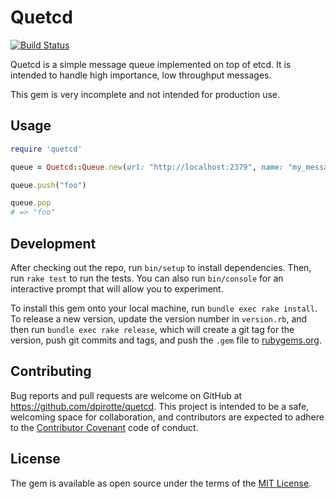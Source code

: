 # Quetcd

[![Build Status](https://travis-ci.org/dpirotte/quetcd.svg?branch=master)](https://travis-ci.org/dpirotte/quetcd)

Quetcd is a simple message queue implemented on top of etcd. It is intended to handle high importance, low throughput messages.

This gem is very incomplete and not intended for production use.

## Usage

```ruby
require 'quetcd'

queue = Quetcd::Queue.new(url: "http://localhost:2379", name: "my_message_queue")

queue.push("foo")

queue.pop
# => "foo"
```

## Development

After checking out the repo, run `bin/setup` to install dependencies. Then, run `rake test` to run the tests. You can also run `bin/console` for an interactive prompt that will allow you to experiment.

To install this gem onto your local machine, run `bundle exec rake install`. To release a new version, update the version number in `version.rb`, and then run `bundle exec rake release`, which will create a git tag for the version, push git commits and tags, and push the `.gem` file to [rubygems.org](https://rubygems.org).

## Contributing

Bug reports and pull requests are welcome on GitHub at https://github.com/dpirotte/quetcd. This project is intended to be a safe, welcoming space for collaboration, and contributors are expected to adhere to the [Contributor Covenant](http://contributor-covenant.org) code of conduct.


## License

The gem is available as open source under the terms of the [MIT License](http://opensource.org/licenses/MIT).

